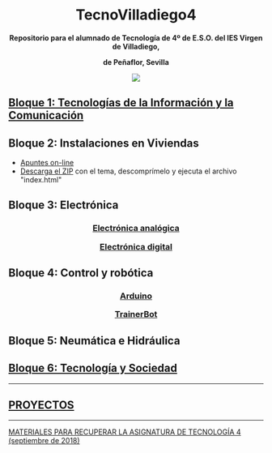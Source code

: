 <h1 align="center">TecnoVilladiego4</h1>

<h4 align="center"> Repositorio para el alumnado de Tecnología de 4º de E.S.O.
del IES Virgen de Villadiego,

de Peñaflor, Sevilla

![](imágenes/logo_fondo_transparente200x300.png)
</h4>


## [Bloque 1: Tecnologías de la Información y la Comunicación](Telecos/readme.md)


## Bloque 2: Instalaciones en Viviendas

-   [Apuntes on-line](https://angelmicelti.github.io/4ESO/INS/index.html)
-   [Descarga el ZIP](Instalaciones/Instalaciones.zip) con el tema, descomprímelo y ejecuta el archivo "index.html"

## Bloque 3: Electrónica

<h3 align="center">

[Electrónica analógica](ElecAnalogica/readme.md)

[Electrónica digital](ElecDigital/readme.md)

</h3>

## Bloque 4: Control y robótica

<h3 align="center">

[Arduino](Arduino/readme.md)

[TrainerBot](TrainerBot/readme.md)

</h3>

## Bloque 5: Neumática e Hidráulica

## [Bloque 6: Tecnología y Sociedad](TecSociedad/readme.md)

***

## [PROYECTOS](Proyectos/proyectos.md)

***

[MATERIALES PARA RECUPERAR LA ASIGNATURA DE TECNOLOGÍA 4 (septiembre de 2018)](septiembre2018.md)
